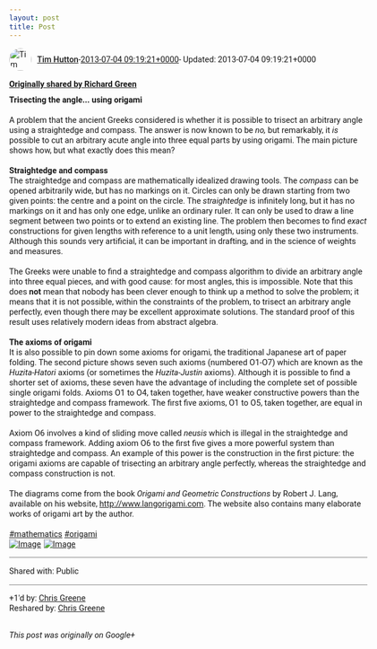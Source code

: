 ```yaml
---
layout: post
title: Post
---
```


<html><head><meta charset="utf-8"><title>Google+ post</title><style>body {font: 11pt Roboto, Arial, sans-serif; max-width: 640px; margin: 24px;}.author-photo {border-radius: 50%; margin-right: 10px; width: 40px;}.author {font-weight: 500;}.main-content {margin: 15px 0 15px;}.post-title {font-weight: bold;}.location {display: block; margin-top: 15px;}.location img {float: left; margin-right: 5px; width: 20px;}.media-link {display: inline-block; max-width: 100%; vertical-align: top;}.media-link p {margin-top: 5px; max-height: 4em; overflow: scroll;}.media {max-height: 100vh; max-width: 100%;}.video-placeholder {background: black; display: flex; height: 300px; max-width: 100%; width: 640px;}.play-icon {border-bottom: 30px solid transparent; border-left: 50px solid white; border-top: 30px solid transparent; color: white; margin: auto;}.album {max-height: 800px; overflow: scroll; width: calc(100vw - 48px);}.album .media-link {margin-right: 5px; max-width: 250px;}.album .media {max-height: 250px;}.link-embed {border-top: 1px solid lightgrey; display: block; margin-top: 20px;}.link-embed img {max-width: 100%;}.inline-link-embed {display: block;}.inline-link-embed img {vertical-align: middle;}.link-title {display: inline-block; font-size: medium; font-weight: 300; padding-left: 1em;}.reshare-attribution {display: block; font-weight: bold; margin-bottom: 10px;}.poll-image {margin-bottom: 5px; max-height: 300px; max-width: 500px;}.poll-choice {align-items: center; display: flex; margin-bottom: 5px; max-width: 500px;}.poll-choice-percentage {background-color: lightblue; height: 100%; left: 0; position: absolute; z-index: -1;}.poll-choice-selected {margin-right: 5px;}.poll-choice-results {border: 1px solid lightgray; border-radius: 5px; display: flex; line-height: 40px; overflow: hidden; padding: 0 8px; position: relative;}.poll-choice-results, .poll-choice-description {flex-grow: 1; margin-right: 10px;}.poll-choice-image {width: 100%;}.poll-choice-image, .poll-choice-image img {max-height: 40px; max-width: 100px;}.poll-choice-votes {max-height: 100px; overflow: auto;}.plus-entity-embed {color: black; display: block; text-decoration: none;}.plus-entity-embed-cover-photo {max-height: 300px; max-width: 100%;}.plus-entity-embed-info {padding: 0 1em 1em;}.plus-entity-embed-info h2 {font-weight: 500; margin: 10px 0;}.plus-entity-embed-info p {font-size: small; margin: 0;}.collection-owner-avatar {border-radius: 50%; border: 2px solid white; height: 40px; margin-top: -22px;}.visibility {padding: 1em 0; border-top: 1px solid grey;}.post-activity {padding: 1em 0; border-top: 1px solid grey;}.comments {border-top: 1px solid gray; padding-top: 1em;}.comment + .comment {margin-top: 1em;}.comment .media-link, .comment .inline-link-embed {margin-top: 5px;}</style></head><body><div style="margin-bottom:1em;"><div style="display:flex; align-items:center"><img class="author-photo" src="https://lh4.googleusercontent.com/-epo4ZZKNqEw/AAAAAAAAAAI/AAAAAAAAVSU/qu3LpcHEnoQ/s64-c/photo.jpg" alt="Tim Hutton"><a href="https://plus.google.com/+TimHutton" target="_blank" class="author">Tim Hutton</a> - <a target="_blank" href="https://plus.google.com/+TimHutton/posts/ZfAGEtYUAAw">2013-07-04 09:19:21+0000</a><span> - Updated: 2013-07-04 09:19:21+0000</span></div><div class="main-content"></div><div><a target="_blank" href="https://plus.google.com/101584889282878921052/posts/57G7SJBQvcS" class="reshare-attribution">Originally shared by Richard Green</a><b>Trisecting the angle... using origami</b><br><br>A problem that the ancient Greeks considered is whether it is possible to trisect an arbitrary angle using a straightedge and compass. The answer is now known to be <i>no,</i> but remarkably, it <i>is</i> possible to cut an arbitrary acute angle into three equal parts by using origami. The main picture shows how, but what exactly does this mean?<br><br><b>Straightedge and compass</b><br>The straightedge and compass are mathematically idealized drawing tools. The <i>compass</i> can be opened arbitrarily wide, but has no markings on it. Circles can only be drawn starting from two given points: the centre and a point on the circle. The <i>straightedge</i> is infinitely long, but it has no markings on it and has only one edge, unlike an ordinary ruler. It can only be used to draw a line segment between two points or to extend an existing line. The problem then becomes to find <i>exact</i> constructions for given lengths with reference to a unit length, using only these two instruments. Although this sounds very artificial, it can be important in drafting, and in the science of weights and measures.<br><br>The Greeks were unable to find a straightedge and compass algorithm to divide an arbitrary angle into three equal pieces, and with good cause: for most angles, this is impossible. Note that this does <b>not</b> mean that nobody has been clever enough to think up a method to solve the problem; it means that it is not possible, within the constraints of the problem, to trisect an arbitrary angle perfectly, even though there may be excellent approximate solutions. The standard proof of this result uses relatively modern ideas from abstract algebra.<br><br><b>The axioms of origami</b><br>It is also possible to pin down some axioms for origami, the traditional Japanese art of paper folding. The second picture shows seven such axioms (numbered O1-O7) which are known as the <i>Huzita-Hatori</i> axioms (or sometimes the <i>Huzita-Justin</i> axioms). Although it is possible to find a shorter set of axioms, these seven have the advantage of including the complete set of possible single origami folds. Axioms O1 to O4, taken together, have weaker constructive powers than the straightedge and compass framework. The first five axioms, O1 to O5, taken together, are equal in power to the straightedge and compass.<br><br>Axiom O6 involves a kind of sliding move called <i>neusis</i> which is illegal in the straightedge and compass framework. Adding axiom O6 to the first five gives a more powerful system than straightedge and compass. An example of this power is the construction in the first picture: the origami axioms are capable of trisecting an arbitrary angle perfectly, whereas the straightedge and compass construction is not.<br><br>The diagrams come from the book <i>Origami and Geometric Constructions</i> by Robert J. Lang, available on his website, <a rel="nofollow" target="_blank" href="http://www.langorigami.com" class="ot-anchor bidi_isolate" jslog="10929; track:click" dir="ltr">http://www.langorigami.com</a>. The website also contains many elaborate works of origami art by the author.<br><br><a rel="nofollow" class="ot-hashtag bidi_isolate" href="https://plus.google.com/s/%23mathematics/posts" >#mathematics</a> <a rel="nofollow" class="ot-hashtag bidi_isolate" href="https://plus.google.com/s/%23origami/posts" >#origami</a><div class="album"><a href="https://lh6.googleusercontent.com/-l9HpW_ezPjU/UdUXBXr7XSI/AAAAAAAAMBc/dUHi8xzaBPs/s0/origami1.jpg" target="_blank" class="media-link"><img src="https://lh6.googleusercontent.com/-l9HpW_ezPjU/UdUXBXr7XSI/AAAAAAAAMBc/dUHi8xzaBPs/s0/origami1.jpg" alt="Image" class="media"></a><a href="https://lh6.googleusercontent.com/-f7OlD3vo0zc/UdUXBaTSy3I/AAAAAAAAMBU/H1K1Y5tb2VE/s0/origami2.jpg" target="_blank" class="media-link"><img src="https://lh6.googleusercontent.com/-f7OlD3vo0zc/UdUXBaTSy3I/AAAAAAAAMBU/H1K1Y5tb2VE/s0/origami2.jpg" alt="Image" class="media"></a></div></div></div><div class="visibility">Shared with: Public</div><div class="post-activity"><div class="plus-oners">+1'd by: <a href="https://plus.google.com/113104439773433072231">Chris Greene</a></div><div class="resharers">Reshared by: <a href="https://plus.google.com/113104439773433072231">Chris Greene</a></div></div></body></html>

<i>This post was originally on Google+</i>